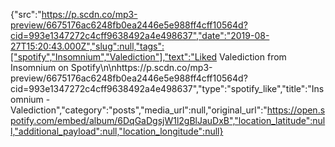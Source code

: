 {"src":"https://p.scdn.co/mp3-preview/6675176ac6248fb0ea2446e5e988ff4cff10564d?cid=993e1347272c4cff9638492a4e498637","date":"2019-08-27T15:20:43.000Z","slug":null,"tags":["spotify","Insomnium","Valediction"],"text":"Liked Valediction from Insomnium on Spotify\n\nhttps://p.scdn.co/mp3-preview/6675176ac6248fb0ea2446e5e988ff4cff10564d?cid=993e1347272c4cff9638492a4e498637","type":"spotify_like","title":"Insomnium - Valediction","category":"posts","media_url":null,"original_url":"https://open.spotify.com/embed/album/6DqGaDgsjW1l2gBlJauDxB","location_latitude":null,"additional_payload":null,"location_longitude":null}